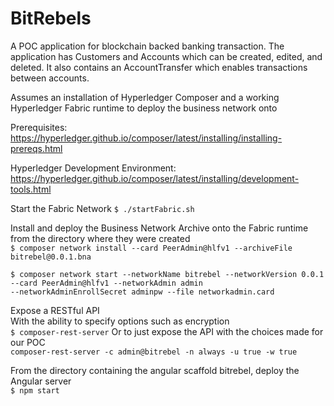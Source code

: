 # BitRebels


A POC application for blockchain backed banking transaction.
The application has Customers and Accounts which can be created, edited, and deleted.
It also contains an AccountTransfer which enables transactions between accounts.

Assumes an installation of Hyperledger Composer and a working Hyperledger Fabric runtime to deploy the business network onto

Prerequisites: <br/>
https://hyperledger.github.io/composer/latest/installing/installing-prereqs.html

Hyperledger Development Environment: <br/>
https://hyperledger.github.io/composer/latest/installing/development-tools.html

Start the Fabric Network
`$ ./startFabric.sh`

Install and deploy the Business Network Archive onto the Fabric runtime from the directory where they were created <br/>
`$ composer network install --card PeerAdmin@hlfv1 --archiveFile bitrebel@0.0.1.bna`
```
$ composer network start --networkName bitrebel --networkVersion 0.0.1 --card PeerAdmin@hlfv1 --networkAdmin admin
--networkAdminEnrollSecret adminpw --file networkadmin.card
```

Expose a RESTful API <br/>
With the ability to specify options such as encryption<br/>
`$ composer-rest-server`
Or to just expose the API with the choices made for our POC<br/>
`composer-rest-server -c admin@bitrebel -n always -u true -w true`

From the directory containing the angular scaffold bitrebel, deploy the Angular server <br/>
`$ npm start`
